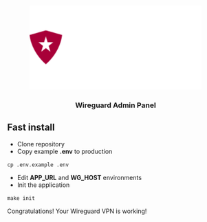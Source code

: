 <p align="center"><img src="https://raw.githubusercontent.com/mediclab/wg-admin-docker/master/img/wg-admin-dark.svg" width="400"></p>
<h3 align="center">Wireguard Admin Panel</h3>

## Fast install
* Clone repository
* Copy example **.env** to production

```
cp .env.example .env
```
* Edit **APP_URL** and **WG_HOST** environments
* Init the application
```
make init
```

Congratulations! Your Wireguard VPN is working!
